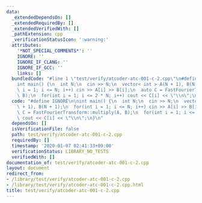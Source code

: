 ```yaml
---
data:
  _extendedDependsOn: []
  _extendedRequiredBy: []
  _extendedVerifiedWith: []
  _pathExtension: cpp
  _verificationStatusIcon: ':warning:'
  attributes:
    '*NOT_SPECIAL_COMMENTS*': ''
    IGNORE: ''
    IGNORE_IF_CLANG: ''
    IGNORE_IF_GCC: ''
    links: []
  bundledCode: "#line 1 \"test/verify/atcoder-atc-001-c-2.cpp\"\n#define IGNORE\n\n\
    int main() {\n  int N;\n  cin >> N;\n  vector< int > A(N + 1), B(N + 1);\n  for(int\
    \ i = 1; i <= N; i++) cin >> A[i] >> B[i];\n  auto C = FastFourierTransform::multiply(A,\
    \ B);\n  for(int i = 1; i <= 2 * N; i++) cout << C[i] << \"\\n\";\n}\n"
  code: "#define IGNORE\n\nint main() {\n  int N;\n  cin >> N;\n  vector< int > A(N\
    \ + 1), B(N + 1);\n  for(int i = 1; i <= N; i++) cin >> A[i] >> B[i];\n  auto\
    \ C = FastFourierTransform::multiply(A, B);\n  for(int i = 1; i <= 2 * N; i++)\
    \ cout << C[i] << \"\\n\";\n}\n"
  dependsOn: []
  isVerificationFile: false
  path: test/verify/atcoder-atc-001-c-2.cpp
  requiredBy: []
  timestamp: '2020-01-07 02:41:33+09:00'
  verificationStatus: LIBRARY_NO_TESTS
  verifiedWith: []
documentation_of: test/verify/atcoder-atc-001-c-2.cpp
layout: document
redirect_from:
- /library/test/verify/atcoder-atc-001-c-2.cpp
- /library/test/verify/atcoder-atc-001-c-2.cpp.html
title: test/verify/atcoder-atc-001-c-2.cpp
---
```

